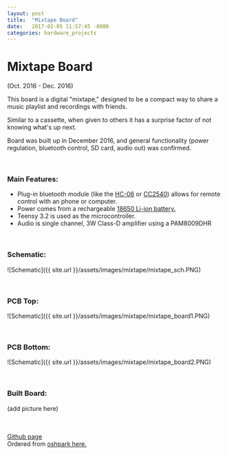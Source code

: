 ```yaml
---
layout: post
title:  "Mixtape Board"
date:   2017-02-05 11:57:45 -0800
categories: hardware_projects
---
```

# Mixtape Board

(Oct. 2016 - Dec. 2016)

This board is a digital "mixtape," designed to be a compact way to share a music playlist and recordings with friends.

Similar to a cassette, when given to others it has a surprise factor of not knowing what's up next.

Board was built up in December 2016, and general functionality (power regulation, bluetooth control, SD card, audio out) was confirmed.

<br>

### Main Features:
* Plug-in bluetooth module (like the [HC-06](http://www.gearbest.com/sensors/pp_241478.html) or [CC2540](https://tronixlabs.com.au/breakout-boards/bluetooth/cc2540-serial-bluetooth-v4-0-ble-module-ibeacon-australia/)) allows for remote control with an phone or computer.
* Power comes from a rechargeable [18650 Li-ion battery.](https://github.com/bkeegs/18650-Charge-Board)
* Teensy 3.2 is used as the microcontroller.
* Audio is single channel, 3W Class-D amplifier using a PAM8009DHR

<br>

### Schematic:
![Schematic]({{ site.url }}/assets/images/mixtape/mixtape_sch.PNG)

<br>

### PCB Top:
![Schematic]({{ site.url }}/assets/images/mixtape/mixtape_board1.PNG)

<br>

### PCB Bottom:
![Schematic]({{ site.url }}/assets/images/mixtape/mixtape_board2.PNG)

<br>

### Built Board:
(add picture here)

<br><br>
[Github page](https://github.com/bkeegs/18650-Charge-Board)
<br>
Ordered from [oshpark here.](https://oshpark.com/shared_projects/jIOHaPzt)
